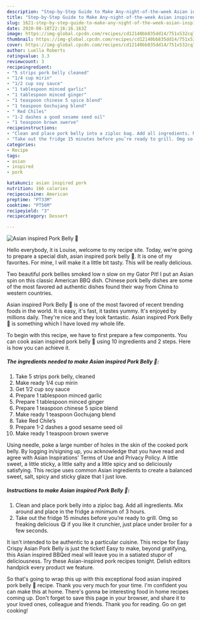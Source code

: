 ```yaml
---
description: "Step-by-Step Guide to Make Any-night-of-the-week Asian inspired Pork Belly 🐷"
title: "Step-by-Step Guide to Make Any-night-of-the-week Asian inspired Pork Belly 🐷"
slug: 1621-step-by-step-guide-to-make-any-night-of-the-week-asian-inspired-pork-belly
date: 2020-08-18T22:16:16.163Z
image: https://img-global.cpcdn.com/recipes/cd12140bb835dd14/751x532cq70/asian-inspired-pork-belly-🐷-recipe-main-photo.jpg
thumbnail: https://img-global.cpcdn.com/recipes/cd12140bb835dd14/751x532cq70/asian-inspired-pork-belly-🐷-recipe-main-photo.jpg
cover: https://img-global.cpcdn.com/recipes/cd12140bb835dd14/751x532cq70/asian-inspired-pork-belly-🐷-recipe-main-photo.jpg
author: Luella Roberts
ratingvalue: 3.3
reviewcount: 3
recipeingredient:
- "5 strips pork belly cleaned"
- "1/4 cup mirin"
- "1/2 cup soy sauce"
- "1 tablespoon minced garlic"
- "1 tablespoon minced ginger"
- "1 teaspoon chinese 5 spice blend"
- "1 teaspoon Gochujang blend"
- " Red Chiles"
- "1-2 dashes a good sesame seed oil"
- "1 teaspoon brown swerve"
recipeinstructions:
- "Clean and place pork belly into a ziploc bag. Add all ingredients. Mix around and place in the fridge a minimum of 3 hours."
- "Take out the fridge 15 minutes before you’re ready to grill. Omg so freaking delicious 😋 if you like it crunchier, just place under broiler for a few seconds."
categories:
- Recipe
tags:
- asian
- inspired
- pork

katakunci: asian inspired pork 
nutrition: 166 calories
recipecuisine: American
preptime: "PT33M"
cooktime: "PT56M"
recipeyield: "3"
recipecategory: Dessert

---
```



![Asian inspired Pork Belly 🐷](https://img-global.cpcdn.com/recipes/cd12140bb835dd14/751x532cq70/asian-inspired-pork-belly-🐷-recipe-main-photo.jpg)

Hello everybody, it is Louise, welcome to my recipe site. Today, we're going to prepare a special dish, asian inspired pork belly 🐷. It is one of my favorites. For mine, I will make it a little bit tasty. This will be really delicious.

Two beautiful pork bellies smoked low n slow on my Gator Pit! I put an Asian spin on this classic American BBQ dish. Chinese pork belly dishes are some of the most favored ad authentic dishes found their way from China to western countries.

Asian inspired Pork Belly 🐷 is one of the most favored of recent trending foods in the world. It is easy, it's fast, it tastes yummy. It's enjoyed by millions daily. They're nice and they look fantastic. Asian inspired Pork Belly 🐷 is something which I have loved my whole life.


To begin with this recipe, we have to first prepare a few components. You can cook asian inspired pork belly 🐷 using 10 ingredients and 2 steps. Here is how you can achieve it.

<!--inarticleads1-->

##### The ingredients needed to make Asian inspired Pork Belly 🐷:

1. Take 5 strips pork belly, cleaned
1. Make ready 1/4 cup mirin
1. Get 1/2 cup soy sauce
1. Prepare 1 tablespoon minced garlic
1. Prepare 1 tablespoon minced ginger
1. Prepare 1 teaspoon chinese 5 spice blend
1. Make ready 1 teaspoon Gochujang blend
1. Take  Red Chile’s
1. Prepare 1-2 dashes a good sesame seed oil
1. Make ready 1 teaspoon brown swerve


Using needle, poke a large number of holes in the skin of the cooked pork belly. By logging in/signing up, you acknowledge that you have read and agree with Asian Inspirations&#39; Terms of Use and Privacy Policy. A little sweet, a little sticky, a little salty and a little spicy and so deliciously satisfying. This recipe uses common Asian ingredients to create a balanced sweet, salt, spicy and sticky glaze that I just love. 

<!--inarticleads2-->

##### Instructions to make Asian inspired Pork Belly 🐷:

1. Clean and place pork belly into a ziploc bag. Add all ingredients. Mix around and place in the fridge a minimum of 3 hours.
1. Take out the fridge 15 minutes before you’re ready to grill. Omg so freaking delicious 😋 if you like it crunchier, just place under broiler for a few seconds.


It isn&#39;t intended to be authentic to a particular cuisine. This recipe for Easy Crispy Asian Pork Belly is just the ticket! Easy to make, beyond gratifying, this Asian inspired BBQed meal will leave you in a satiated stupor of deliciousness. Try these Asian-inspired pork recipes tonight. Delish editors handpick every product we feature. 

So that's going to wrap this up with this exceptional food asian inspired pork belly 🐷 recipe. Thank you very much for your time. I'm confident you can make this at home. There's gonna be interesting food in home recipes coming up. Don't forget to save this page in your browser, and share it to your loved ones, colleague and friends. Thank you for reading. Go on get cooking!
